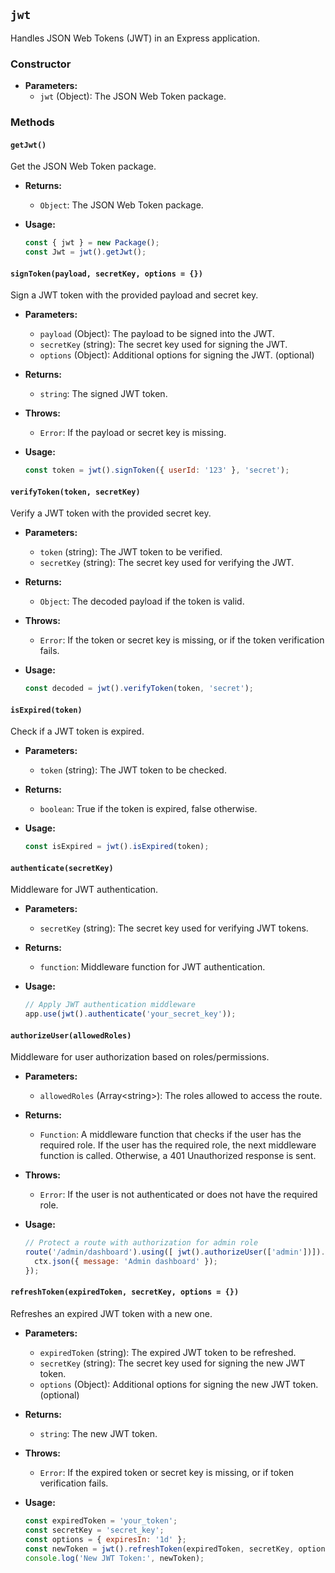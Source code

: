 ## `jwt`

Handles JSON Web Tokens (JWT) in an Express application.

### Constructor

- **Parameters:**
  - `jwt` (Object): The JSON Web Token package.

### Methods

#### `getJwt()`

Get the JSON Web Token package.

- **Returns:**
  - `Object`: The JSON Web Token package.

- **Usage:**
  ```javascript
  const { jwt } = new Package();
  const Jwt = jwt().getJwt();
  ```

#### `signToken(payload, secretKey, options = {})`

Sign a JWT token with the provided payload and secret key.

- **Parameters:**
  - `payload` (Object): The payload to be signed into the JWT.
  - `secretKey` (string): The secret key used for signing the JWT.
  - `options` (Object): Additional options for signing the JWT. (optional)

- **Returns:**
  - `string`: The signed JWT token.

- **Throws:**
  - `Error`: If the payload or secret key is missing.

- **Usage:**
  ```javascript
  const token = jwt().signToken({ userId: '123' }, 'secret');
  ```

#### `verifyToken(token, secretKey)`

Verify a JWT token with the provided secret key.

- **Parameters:**
  - `token` (string): The JWT token to be verified.
  - `secretKey` (string): The secret key used for verifying the JWT.

- **Returns:**
  - `Object`: The decoded payload if the token is valid.

- **Throws:**
  - `Error`: If the token or secret key is missing, or if the token verification fails.

- **Usage:**
  ```javascript
  const decoded = jwt().verifyToken(token, 'secret');
  ```

#### `isExpired(token)`

Check if a JWT token is expired.

- **Parameters:**
  - `token` (string): The JWT token to be checked.

- **Returns:**
  - `boolean`: True if the token is expired, false otherwise.

- **Usage:**
  ```javascript
  const isExpired = jwt().isExpired(token);
  ```

#### `authenticate(secretKey)`

Middleware for JWT authentication.

- **Parameters:**
  - `secretKey` (string): The secret key used for verifying JWT tokens.

- **Returns:**
  - `function`: Middleware function for JWT authentication.

- **Usage:**
  ```javascript
  // Apply JWT authentication middleware
  app.use(jwt().authenticate('your_secret_key'));
  ```
#### `authorizeUser(allowedRoles)`

Middleware for user authorization based on roles/permissions.

- **Parameters:**
  - `allowedRoles` (Array\<string\>): The roles allowed to access the route.

- **Returns:**
  - `Function`: A middleware function that checks if the user has the required role. If the user has the required role, the next middleware function is called. Otherwise, a 401 Unauthorized response is sent.

- **Throws:**
  - `Error`: If the user is not authenticated or does not have the required role.

- **Usage:**
  ```javascript
  // Protect a route with authorization for admin role
  route('/admin/dashboard').using([ jwt().authorizeUser(['admin'])]).get((ctx) => {
    ctx.json({ message: 'Admin dashboard' });
  });
  ```

#### `refreshToken(expiredToken, secretKey, options = {})`

Refreshes an expired JWT token with a new one.

- **Parameters:**
  - `expiredToken` (string): The expired JWT token to be refreshed.
  - `secretKey` (string): The secret key used for signing the new JWT token.
  - `options` (Object): Additional options for signing the new JWT token. (optional)

- **Returns:**
  - `string`: The new JWT token.

- **Throws:**
  - `Error`: If the expired token or secret key is missing, or if token verification fails.

- **Usage:**
  ```javascript
  const expiredToken = 'your_token';
  const secretKey = 'secret_key';
  const options = { expiresIn: '1d' };
  const newToken = jwt().refreshToken(expiredToken, secretKey, options);
  console.log('New JWT Token:', newToken);
  ```